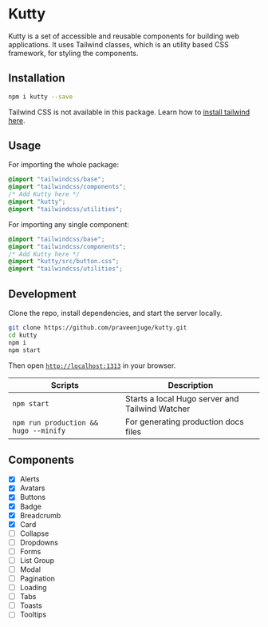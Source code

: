 # Kutty

Kutty is a set of accessible and reusable components for building web applications. It uses Tailwind classes, which is an utility based CSS framework, for styling the components.

## Installation

```sh
npm i kutty --save
```

Tailwind CSS is not available in this package. Learn how to [install tailwind here](https://tailwindcss.com/docs/installation/).

## Usage

For importing the whole package:

```css
@import "tailwindcss/base";
@import "tailwindcss/components";
/* Add Kutty here */
@import "kutty";
@import "tailwindcss/utilities";
```

For importing any single component:

```css
@import "tailwindcss/base";
@import "tailwindcss/components";
/* Add Kutty here */
@import "kutty/src/button.css";
@import "tailwindcss/utilities";
```

## Development

Clone the repo, install dependencies, and start the server locally.

```sh
git clone https://github.com/praveenjuge/kutty.git
cd kutty
npm i
npm start
```

Then open [`http://localhost:1313`](http://localhost:1313) in your browser.

| Scripts                               | Description                                     |
| ------------------------------------- | ----------------------------------------------- |
| `npm start`                           | Starts a local Hugo server and Tailwind Watcher |
| `npm run production && hugo --minify` | For generating production docs files            |

## Components

- [x] Alerts
- [x] Avatars
- [x] Buttons
- [x] Badge
- [x] Breadcrumb
- [x] Card
- [ ] Collapse
- [ ] Dropdowns
- [ ] Forms
- [ ] List Group
- [ ] Modal
- [ ] Pagination
- [ ] Loading
- [ ] Tabs
- [ ] Toasts
- [ ] Tooltips
